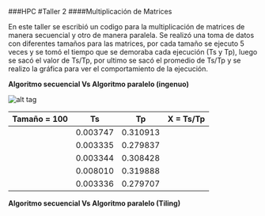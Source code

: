 
###HPC
#Taller 2
####Multiplicación de Matrices

En este taller se escribió un codigo para la multiplicación de matrices de manera secuencial y otro de manera paralela. Se realizó una toma de datos con diferentes tamaños para las matrices, por cada tamaño se ejecuto 5 veces y se tomó el tiempo que se demoraba cada ejecución (Ts y Tp), luego se sacó el valor de Ts/Tp, por ultimo se sacó el promedio de Ts/Tp y se realizo la gráfica para ver el comportamiento de la ejecución.

**Algoritmo secuencial Vs Algoritmo paralelo (ingenuo)**

![alt tag]()


Tamaño = 100 | Ts | Tp | X = Ts/Tp
----------|----|----|------------
          |0.003747|0.310913 |
          |0.003335|0.279837 |
          |0.003344|0.308428 |
          |0.008010| 0.319888|
          |0.003336|0.279707 |

**Algoritmo secuencial Vs Algoritmo paralelo (Tiling)**
